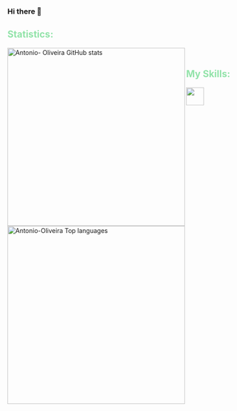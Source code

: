 ### Hi there 👋

<h2 align="left" style="color:#92E3A9" >Statistics: </h2>

<div>
    <a href="https://github.com/Antonio-Oliveira"></a>
    <img width="400px" align="left" src="https://github-readme-stats.vercel.app/api?username=Antonio-Oliveira&show_icons=true&theme=radical&count_private=true" alt="Antonio-           Oliveira GitHub stats" />
    <img width="400px" align="left" src="https://github-readme-stats.vercel.app/api/top-langs/?username=Antonio-Oliveira&langs_count=10&theme=radical&&layout=compact"                 alt="Antonio-Oliveira Top languages" />
</div>

</br>

<h2 align="left" style="color:#92E3A9"> My Skills: </h2>

<div>
    <img src="https://cdn.jsdelivr.net/gh/devicons/devicon/icons/dotnetcore/dotnetcore-original.svg" width="40" height="40" style="max-width: 100%;"></img>
</div>






<!--
**Antonio-Oliveira/Antonio-Oliveira** is a ✨ _special_ ✨ repository because its `README.md` (this file) appears on your GitHub profile.

Here are some ideas to get you started:

- 🔭 I’m currently working on ...
- 🌱 I’m currently learning ...
- 👯 I’m looking to collaborate on ...
- 🤔 I’m looking for help with ...
- 💬 Ask me about ...
- 📫 How to reach me: ...
- 😄 Pronouns: ...
- ⚡ Fun fact: ...
-->
